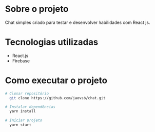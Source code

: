 # Sobre o projeto

Chat simples criado para testar e desenvolver habilidades com React js. 

# Tecnologias utilizadas

- React.js
- Firebase

# Como executar o projeto

```bash
# Clonar repositório
  git clone https://github.com/jaovsb/chat.git

# Instalar dependências
  yarn install
  
# Iniciar projeto
  yarn start
```
